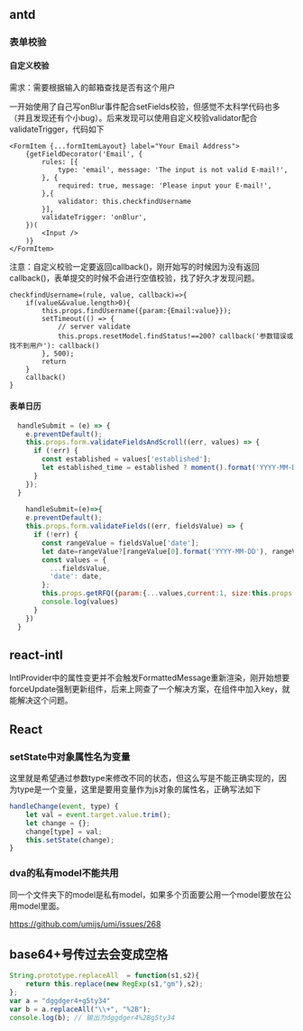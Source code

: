 ## antd

### 表单校验

#### 自定义校验

需求：需要根据输入的邮箱查找是否有这个用户

一开始使用了自己写onBlur事件配合setFields校验，但感觉不太科学代码也多（并且发现还有个小bug）。后来发现可以使用自定义校验validator配合validateTrigger，代码如下

```react
<FormItem {...formItemLayout} label="Your Email Address">
    {getFieldDecorator('Email', {
        rules: [{
            type: 'email', message: 'The input is not valid E-mail!',
        }, {
            required: true, message: 'Please input your E-mail!',
        },{
            validator: this.checkfindUsername
        }],
        validateTrigger: 'onBlur',
    })(
        <Input />
    )}
</FormItem>
```

注意：自定义校验一定要返回callback()，刚开始写的时候因为没有返回callback()，表单提交的时候不会进行空值校验，找了好久才发现问题。

```react
checkfindUsername=(rule, value, callback)=>{
    if(value&&value.length>0){
        this.props.findUsername({param:{Email:value}});
        setTimeout(() => {
            // server validate
            this.props.resetModel.findStatus!==200? callback('参数错误或找不到用户'): callback()
        }, 500);
        return
    }
    callback()
}
```

#### 表单日历

```javascript
  handleSubmit = (e) => {
    e.preventDefault();
    this.props.form.validateFieldsAndScroll((err, values) => {
      if (!err) {
        const established = values['established'];
        let established_time = established ? moment().format('YYYY-MM-DD') :null;
      }
    });
  }
  
    handleSubmit=(e)=>{
    e.preventDefault();
    this.props.form.validateFields((err, fieldsValue) => {
      if (!err) {
        const rangeValue = fieldsValue['date'];
        let date=rangeValue?[rangeValue[0].format('YYYY-MM-DD'), rangeValue[1].format('YYYY-MM-DD')]:null;
        const values = {
          ...fieldsValue,
          'date': date,
        };
        this.props.getRFQ({param:{...values,current:1, size:this.props.inquiryModel.size}});
        console.log(values)
      }
    })
  }
```



## react-intl

IntlProvider中的属性变更并不会触发FormattedMessage重新渲染，刚开始想要forceUpdate强制更新组件，后来上网查了一个解决方案，在组件中加入key，就能解决这个问题。



## React

### setState中对象属性名为变量

这里就是希望通过参数type来修改不同的状态，但这么写是不能正确实现的，因为type是一个变量，这里是要用变量作为js对象的属性名，正确写法如下

```javascript
handleChange(event, type) {
    let val = event.target.value.trim();
    let change = {};
    change[type] = val;
    this.setState(change);
}
```

### dva的私有model不能共用

同一个文件夹下的model是私有model，如果多个页面要公用一个model要放在公用model里面。

<https://github.com/umijs/umi/issues/268>

## base64+号传过去会变成空格

```javascript
String.prototype.replaceAll  = function(s1,s2){
    return this.replace(new RegExp(s1,"gm"),s2);
};
var a = "dggdger4+g5ty34"
var b = a.replaceAll("\\+", "%2B");
console.log(b); // 输出为dggdger4%2Bg5ty34
```

